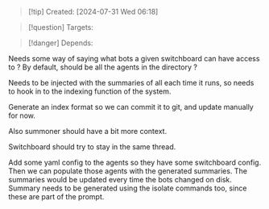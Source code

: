 
>[!tip] Created: [2024-07-31 Wed 06:18]

>[!question] Targets: 

>[!danger] Depends: 

Needs some way of saying what bots a given switchboard can have access to ?
By default, should be all the agents in the directory ?

Needs to be injected with the summaries of all each time it runs, so needs to hook in to the indexing function of the system.

Generate an index format so we can commit it to git, and update manually for now.

Also summoner should have a bit more context.

Switchboard should try to stay in the same thread.

Add some yaml config to the agents so they have some switchboard config.
Then we can populate those agents with the generated summaries.
The summaries would be updated every time the bots changed on disk.
Summary needs to be generated using the isolate commands too, since these are part of the prompt.